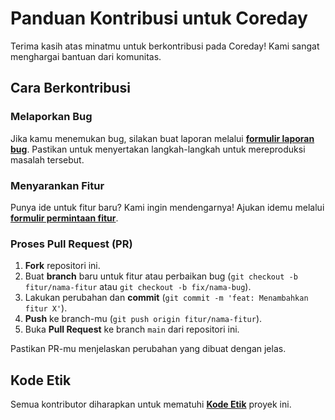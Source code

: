 # Panduan Kontribusi untuk Coreday

Terima kasih atas minatmu untuk berkontribusi pada Coreday! Kami sangat menghargai bantuan dari komunitas.

## Cara Berkontribusi

### Melaporkan Bug
Jika kamu menemukan bug, silakan buat laporan melalui [**formulir laporan bug**](/.github/ISSUE_TEMPLATE/bug_report.md). Pastikan untuk menyertakan langkah-langkah untuk mereproduksi masalah tersebut.

### Menyarankan Fitur
Punya ide untuk fitur baru? Kami ingin mendengarnya! Ajukan idemu melalui [**formulir permintaan fitur**](/.github/ISSUE_TEMPLATE/feature_request.md).

### Proses Pull Request (PR)
1.  **Fork** repositori ini.
2.  Buat **branch** baru untuk fitur atau perbaikan bug (`git checkout -b fitur/nama-fitur` atau `git checkout -b fix/nama-bug`).
3.  Lakukan perubahan dan **commit** (`git commit -m 'feat: Menambahkan fitur X'`).
4.  **Push** ke branch-mu (`git push origin fitur/nama-fitur`).
5.  Buka **Pull Request** ke branch `main` dari repositori ini.

Pastikan PR-mu menjelaskan perubahan yang dibuat dengan jelas.

## Kode Etik
Semua kontributor diharapkan untuk mematuhi [**Kode Etik**](CODE_OF_CONDUCT.md) proyek ini.
